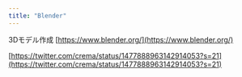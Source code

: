 ```yaml
---
title: "Blender"
---
```


3Dモデル作成
[https://www.blender.org/](https://www.blender.org/)

[https://twitter.com/crema/status/1477888963142914053?s=21](https://twitter.com/crema/status/1477888963142914053?s=21)

